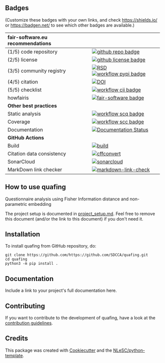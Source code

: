 ## Badges

(Customize these badges with your own links, and check https://shields.io/ or https://badgen.net/ to see which other badges are available.)

| fair-software.eu recommendations | |
| :-- | :--  |
| (1/5) code repository              | [![github repo badge](https://img.shields.io/badge/github-repo-000.svg?logo=github&labelColor=gray&color=blue)](https://github.com/https://github.com/SDCCA/quafing) |
| (2/5) license                      | [![github license badge](https://img.shields.io/github/license/https://github.com/SDCCA/quafing)](https://github.com/https://github.com/SDCCA/quafing) |
| (3/5) community registry           | [![RSD](https://img.shields.io/badge/rsd-quafing-00a3e3.svg)](https://www.research-software.nl/software/quafing) [![workflow pypi badge](https://img.shields.io/pypi/v/quafing.svg?colorB=blue)](https://pypi.python.org/project/quafing/) |
| (4/5) citation                     | [![DOI](https://zenodo.org/badge/DOI/<replace-with-created-DOI>.svg)](https://doi.org/<replace-with-created-DOI>) |
| (5/5) checklist                    | [![workflow cii badge](https://bestpractices.coreinfrastructure.org/projects/<replace-with-created-project-identifier>/badge)](https://bestpractices.coreinfrastructure.org/projects/<replace-with-created-project-identifier>) |
| howfairis                          | [![fair-software badge](https://img.shields.io/badge/fair--software.eu-%E2%97%8F%20%20%E2%97%8F%20%20%E2%97%8F%20%20%E2%97%8F%20%20%E2%97%8B-yellow)](https://fair-software.eu) |
| **Other best practices**           | &nbsp; |
| Static analysis                    | [![workflow scq badge](https://sonarcloud.io/api/project_badges/measure?project=https://github.com/SDCCA_quafing&metric=alert_status)](https://sonarcloud.io/dashboard?id=https://github.com/SDCCA_quafing) |
| Coverage                           | [![workflow scc badge](https://sonarcloud.io/api/project_badges/measure?project=https://github.com/SDCCA_quafing&metric=coverage)](https://sonarcloud.io/dashboard?id=https://github.com/SDCCA_quafing) |
| Documentation                      | [![Documentation Status](https://readthedocs.org/projects/quafing/badge/?version=latest)](https://quafing.readthedocs.io/en/latest/?badge=latest) |
| **GitHub Actions**                 | &nbsp; |
| Build                              | [![build](https://github.com/https://github.com/SDCCA/quafing/actions/workflows/build.yml/badge.svg)](https://github.com/https://github.com/SDCCA/quafing/actions/workflows/build.yml) |
| Citation data consistency               | [![cffconvert](https://github.com/https://github.com/SDCCA/quafing/actions/workflows/cffconvert.yml/badge.svg)](https://github.com/https://github.com/SDCCA/quafing/actions/workflows/cffconvert.yml) |
| SonarCloud                         | [![sonarcloud](https://github.com/https://github.com/SDCCA/quafing/actions/workflows/sonarcloud.yml/badge.svg)](https://github.com/https://github.com/SDCCA/quafing/actions/workflows/sonarcloud.yml) |
| MarkDown link checker              | [![markdown-link-check](https://github.com/https://github.com/SDCCA/quafing/actions/workflows/markdown-link-check.yml/badge.svg)](https://github.com/https://github.com/SDCCA/quafing/actions/workflows/markdown-link-check.yml) |

## How to use quafing

Questionnaire analysis using Fisher Information distance and non-parametric embedding

The project setup is documented in [project_setup.md](project_setup.md). Feel free to remove this document (and/or the link to this document) if you don't need it.

## Installation

To install quafing from GitHub repository, do:

```console
git clone https://github.com/https://github.com/SDCCA/quafing.git
cd quafing
python3 -m pip install .
```

## Documentation

Include a link to your project's full documentation here.

## Contributing

If you want to contribute to the development of quafing,
have a look at the [contribution guidelines](CONTRIBUTING.md).

## Credits

This package was created with [Cookiecutter](https://github.com/audreyr/cookiecutter) and the [NLeSC/python-template](https://github.com/NLeSC/python-template).

